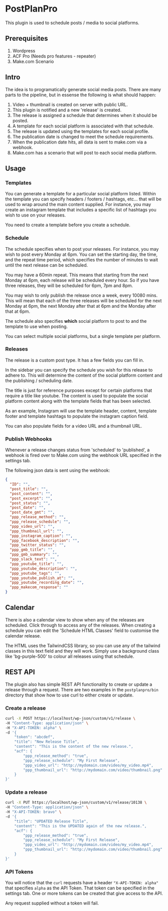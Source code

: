 # PostPlanPro

This plugin is used to schedule posts / media to social platforms.

## Prerequisites

1. Wordpress
2. ACF Pro (Needs pro features - repeater)
3. Make.com Scenario


## Intro

The idea is to programatically generate social media posts. There are many parts
to the pipeline, but in essense the following is what should happen:

1. Video + thumbnail is created on server with public URL.
2. This plugin is notified and a new 'release' is created.
3. The release is assigned a schedule that determines when it should be posted.
4. A template for each social platform is associated with that schedule.
5. The release is updated using the templates for each social profile.
6. The publication date is changed to meet the schedule requirements.
7. When the publication date hits, all data is sent to make.com via a webhook.
8. Make.com has a scenario that will post to each social media platform.


## Usage

### Templates

You can generate a template for a particular social platform listed. Within the
template you can specify headers / footers / hashtags, etc... that will be used
to wrap around the main content supplied.
For instance, you may create an instagram template that includes a specific
list of hashtags you wish to use on your releases.

You need to create a template before you create a schedule.

### Schedule

The schedule specifies when to post your releases. For instance, you may wish to
post every Monday at 6pm. You can set the starting day, the time, and the repeat
time period, which specifies the number of minutes to wait until the next release
can be scheduled.

You may have a 60min repeat. This means that starting from the next Monday at 
6pm, each release will be scheduled every hour. So if you have three releases, 
they will be scheduled for 6pm, 7pm and 8pm. 

You may wish to only publish the release once a week, every 10080 mins. This
will mean that each of the three releases will be scheduled for the next Monday
at 6pm, the next Monday after that at 6pm and the Monday after that at 6pm.

The schedule also specifies **which** social platform to post to and the template
to use when posting.

You can select multiple social platforms, but a single template per platform.

### Releases

The release is a custom post type. It has a few fields you can fill in. 

In the sidebar you can specify the schedule you wish for this release to adhere
to. This will determine the content of the social platform content and the
publishing / scheduling date.

The title is just for reference purposes except for certain platforms that 
require a title like youtube. The content is used to populate the social 
platform content along with the template fields that has been selected.

As an example, Instagram will use the template header, content, template footer
and template hashtags to populate the instagram caption field. 

You can also populate fields for a video URL and a thumbnail URL.

### Publish Webhooks

Whenever a release changes status from 'scheduled' to 'published', a webhook is
fired over to Make.com using the webhook URL specified in the settings tab.

The following json data is sent using the webhook:

```json
{
  "ID": "",
  "post_title": "",
  "post_content": "",
  "post_excerpt": "",
  "post_status": "",
  "post_date": "",
  "post_date_gmt": "",
  "ppp_release_method": "",
  "ppp_release_schedule": "",
  "ppp_video_url": "",
  "ppp_thumbnail_url": "",
  "ppp_instagram_caption": "",
  "ppp_facebook_description": "",
  "ppp_twitter_status": "",
  "ppp_gmb_title": "",
  "ppp_gmb_summary": "",
  "ppp_slack_text": "",
  "ppp_youtube_title": "",
  "ppp_youtube_description": "",
  "ppp_youtube_tags": "",
  "ppp_youtube_publish_at": "",
  "ppp_youtube_recording_date": "",
  "ppp_makecom_response": ""
}
```

## Calendar

There is also a calendar view to show when any of the releases are scheduled.
Click through to access any of the releases. When creating a schedule you can
edit the 'Schedule HTML Classes' field to customise the calendar release.

The HTML uses the TailwindCSS library, so you can use any of the tailwind 
classes in this text field and they will work. Simply use a background class like
'bg-purple-500' to colour all releases using that schedule.

## REST API

The plugin also has simple REST API functionality to create or update a release
through a request. There are two examples in the `postplanpro/bin` directory 
that show how to use curl to either create or update.

### Create a release

```bash
curl -X POST https://localhost/wp-json/custom/v1/release \
-H "Content-Type: application/json" \
-H "X-API-TOKEN: alpha" \
-d '{
    "token": "abcdef",
    "title": "New Release Title",
    "content": "This is the content of the new release.",
    "acf": {
        "ppp_release_method": "true",
        "ppp_release_schedule": "My First Release",
        "ppp_video_url": "http://mydomain.com/video/my_video.mp4",
        "ppp_thumbnail_url": "http://mydomain.com/video/thumbnail.png"
    }
}'
```

### Update a release

```bash
curl -X PUT https://localhost/wp-json/custom/v1/release/10138 \
-H "Content-Type: application/json" \
-H "X-API-TOKEN: bravo" \
-d '{
    "title": "UPDATED Release Title",
    "content": "This is the UPDATED again of the new release.",
    "acf": {
        "ppp_release_method": "true",
        "ppp_release_schedule": "My First Release",
        "ppp_video_url": "http://mydomain.com/video/my_video.mp4",
        "ppp_thumbnail_url": "http://mydomain.com/video/thumbnail.png"
    }
}'
```

### API Tokens

You will notice that the `curl` requests have a header `"X-API-TOKEN: alpha"` 
that specifies `alpha` as the API Token. That token can be specified in the
settings tab. One or more tokens can be created that give access to the API.

Any request supplied without a token will fail.

